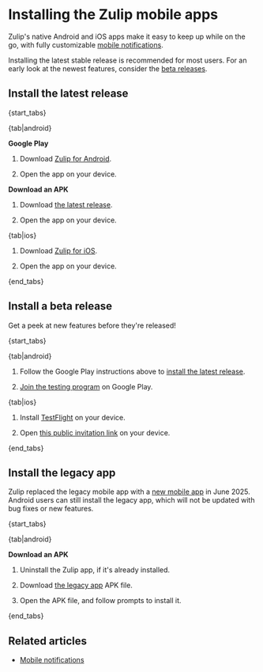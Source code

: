 # Installing the Zulip mobile apps

Zulip's native Android and iOS apps make it easy to keep up while on the go,
with fully customizable [mobile notifications](/help/mobile-notifications).

Installing the latest stable release is recommended for most users.
For an early look at the newest features, consider the [beta
releases](#install-a-beta-release).

## Install the latest release

{start_tabs}

{tab|android}

**Google Play**

1. Download [Zulip for Android](https://zulip.com/apps/android).

1. Open the app on your device.

**Download an APK**

1. Download [the latest release](https://github.com/zulip/zulip-flutter/releases/latest).

1. Open the app on your device.

{tab|ios}

1. Download [Zulip for iOS](https://zulip.com/apps/ios).

1. Open the app on your device.

{end_tabs}

## Install a beta release

Get a peek at new features before they're released!

{start_tabs}

{tab|android}

1. Follow the Google Play instructions above to
   [install the latest release](#install-the-latest-release).

1. [Join the testing program](https://play.google.com/apps/testing/com.zulipmobile/)
   on Google Play.

{tab|ios}

1. Install [TestFlight](https://testflight.apple.com/) on your device.

1. Open [this public invitation link](https://testflight.apple.com/join/ZuzqwXGf)
   on your device.

{end_tabs}

## Install the legacy app

Zulip replaced the legacy mobile app with a [new mobile
app](https://blog.zulip.com/flutter-mobile-app-launch) in
June 2025. Android users can still install the legacy app, which will
not be updated with bug fixes or new features.

{start_tabs}

{tab|android}

**Download an APK**

1. Uninstall the Zulip app, if it's already installed.

1. Download [the legacy
   app](https://github.com/zulip/zulip-mobile/releases/latest) APK file.

1. Open the APK file, and follow prompts to install it.

{end_tabs}

## Related articles

- [Mobile notifications](/help/mobile-notifications)
